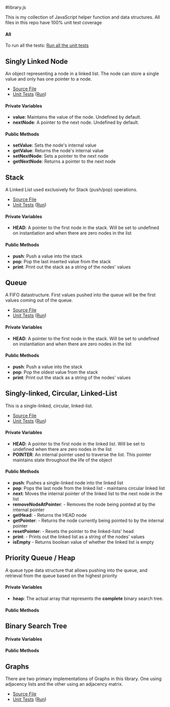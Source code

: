 #library.js

This is my collection of JavaScript helper function and data structures. All files in this repo have 100% unit test coverage

#### All

To run all the tests:
[Run all the  unit tests](http://sghiassy.github.com/library/spec/runtimes/AllTests.html "Run unit tests on all the files")

## Singly Linked Node

An object representing a node in a linked list. The node can store a single value and only has one pointer to a node.

-  [Source File](http://sghiassy.github.com/library/src/SinglyLinkedNode.js "SinglyLinkedNode.js")
-  [Unit Tests](http://sghiassy.github.com/library/spec/tests/SinglyLinkedNodeSpec.js "SinglyLinkedNode.js Unit Tests") ([Run](http://sghiassy.github.com/library/spec/runtimes/SinglyLinkedNodeTests.html "SinglyLinkedNode Stack.js Unit Tests"))

#### Private Variables

-  **value**: Maintains the value of the node. Undefined by default.
-  **nextNode**: A pointer to the next node. Undefined by default.

#### Public Methods

-  **setValue**: Sets the node's internal value
-  **getValue**: Returns the node's internal value
-  **setNextNode**: Sets a pointer to the next node
-  **getNextNode**: Returns a pointer to the next node

## Stack

A Linked List used exclusively for Stack (push/pop) operations.

-  [Source File](http://sghiassy.github.com/library/src/Stack.js "Stack.js")
-  [Unit Tests](http://sghiassy.github.com/library/spec/tests/StackSpec.js "Stack.js Unit Tests") ([Run](http://sghiassy.github.com/library/spec/runtimes/StackTests.html "Run Stack.js Unit Tests"))

#### Private Variables

-  **HEAD**: A pointer to the first node in the stack. Will be set to undefined on instantiation and when there are zero nodes in the list

#### Public Methods

-  **push**: Push a value into the stack
-  **pop**: Pop the last inserted value from the stack
-  **print**: Print out the stack as a string of the nodes' values

## Queue

A FIFO datastructure. First values pushed into the queue will be the first values coming out of the queue.

-  [Source File](http://sghiassy.github.com/library/src/Queue.js "Queue.js")
-  [Unit Tests](http://sghiassy.github.com/library/spec/tests/QueueSpec.js "Queue.js Unit Tests") ([Run](http://sghiassy.github.com/library/spec/runtimes/Queue.html "Run Queue.js Unit Tests"))

#### Private Variables

-  **HEAD**: A pointer to the first node in the stack. Will be set to undefined on instantiation and when there are zero nodes in the list

#### Public Methods

-  **push**: Push a value into the stack
-  **pop**: Pop the oldest value from the stack
-  **print**: Print out the stack as a string of the nodes' values

## Singly-linked, Circular, Linked-List

This is a single-linked, circular, linked-list. 

-  [Source File](http://sghiassy.github.com/library/src/SinglyLinkedCircualLinkedList.js "SinglyLinkedCurcualLinkedList.js")
-  [Unit Tests](http://sghiassy.github.com/library/spec/tests/SinglyLinkedCircualLinkedListSpec.js "SinglyLinkedCircualLinkedList.js Unit Tests") ([Run](http://sghiassy.github.com/library/spec/runtimes/SinglyLinkedCircualLinkedListTests.html "Run Stack.js Unit Tests"))

#### Private Variables

-  **HEAD**: A pointer to the first node in the linked list. Will be set to undefined when there are zero nodes in the list
-  **POINTER**: An internal pointer used to traverse the list. This pointer maintains state throughout the life of the object

#### Public Methods

-  **push**: Pushes a single-linked node into the linked list
-  **pop**: Pops the last node from the linked list - maintains circular linked list
-  **next**: Moves the internal pointer of the linked list to the next node in the list
-  **removeNodeAtPointer**: - Removes the node being pointed at by the internal pointer
-  **getHead**: - Returns the HEAD node
-  **getPointer**: - Returns the node currently being pointed to by the internal pointer
-  **resetPointer**: - Resets the pointer to the linked-lists' head
-  **print**: - Prints out the linked list as a string of the nodes' values
-  **isEmpty** - Returns boolean value of whether the linked list is empty

## Priority Queue / Heap

A queue type data structure that allows pushing into the queue, and retrieval from the queue based on the highest priority

#### Private Variables

-  **heap**: The actual array that represents the __complete__ binary search tree. 

#### Public Methods



## Binary Search Tree



#### Private Variables



#### Public Methods

## Graphs

There are two primary implementations of Graphs in this library. One using adjacency lists and the other using an adjacency matrix.

-  [Source File](http://sghiassy.github.com/library/src/GraphUsingAdjacencyList.js "GraphUsingAdjaencyList.js")
-  [Unit Tests](http://sghiassy.github.com/library/spec/tests/GraphUsingAdjacencyListSpec.js "GraphUsingAdjaencyListSpec.js Unit Tests") ([Run](http://sghiassy.github.com/library/spec/runtimes/GraphUsingAdjaencyList.html "Run GraphUsingAdjaencyList.js Unit Tests"))
